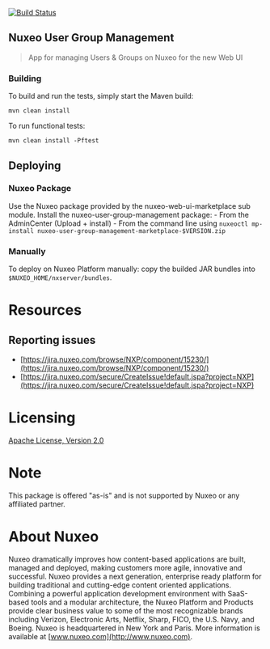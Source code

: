 [![Build Status](https://qa.nuxeo.org/jenkins/buildStatus/icon?job=plugins_nuxeo-user-group-management-master-6.0)](https://qa.nuxeo.org/jenkins/job/plugins_nuxeo-user-group-management-master-6.0/)

## Nuxeo User Group Management

> App for managing Users & Groups on Nuxeo for the new Web UI

### Building

To build and run the tests, simply start the Maven build:

    mvn clean install

To run functional tests:

    mvn clean install -Pftest

## Deploying

### Nuxeo Package

Use the Nuxeo package provided by the nuxeo-web-ui-marketplace sub module.
Install the nuxeo-user-group-management package:
      - From the AdminCenter (Upload + install)
      - From the command line using `nuxeoctl mp-install nuxeo-user-group-management-marketplace-$VERSION.zip`

### Manually

To deploy on Nuxeo Platform manually: copy the builded JAR bundles into `$NUXEO_HOME/nxserver/bundles`.

# Resources

## Reporting issues

- [https://jira.nuxeo.com/browse/NXP/component/15230/](https://jira.nuxeo.com/browse/NXP/component/15230/)
- [https://jira.nuxeo.com/secure/CreateIssue!default.jspa?project=NXP](https://jira.nuxeo.com/secure/CreateIssue!default.jspa?project=NXP)

# Licensing

[Apache License, Version 2.0](http://www.apache.org/licenses/LICENSE-2.0.html)

# Note 

This package is offered "as-is" and is not supported by Nuxeo or any affiliated partner.

# About Nuxeo

Nuxeo dramatically improves how content-based applications are built, managed and deployed, making customers more agile, innovative and successful. Nuxeo provides a next generation, enterprise ready platform for building traditional and cutting-edge content oriented applications. Combining a powerful application development environment with
SaaS-based tools and a modular architecture, the Nuxeo Platform and Products provide clear business value to some of the most recognizable brands including Verizon, Electronic Arts, Netflix, Sharp, FICO, the U.S. Navy, and Boeing. Nuxeo is headquartered in New York and Paris.
More information is available at [www.nuxeo.com](http://www.nuxeo.com).
